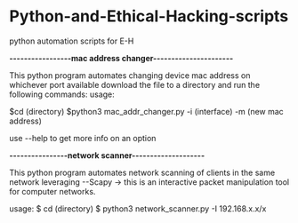 # Python-and-Ethical-Hacking-scripts
python automation scripts for E-H

**-----------------mac address changer----------------------**

This python program automates changing device mac address on whichever port available download the file to a directory and run the following commands:
usage: 

$cd (directory)
$python3 mac_addr_changer.py -i (interface) -m (new mac address)

use --help to get more info on an option


**----------------network scanner--------------------**

This python program automates network scanning of clients in the same network leveraging --Scapy -> this is an interactive packet manipulation tool for computer networks.

usage:
$ cd (directory)
$ python3 network_scanner.py -I 192.168.x.x/x 
